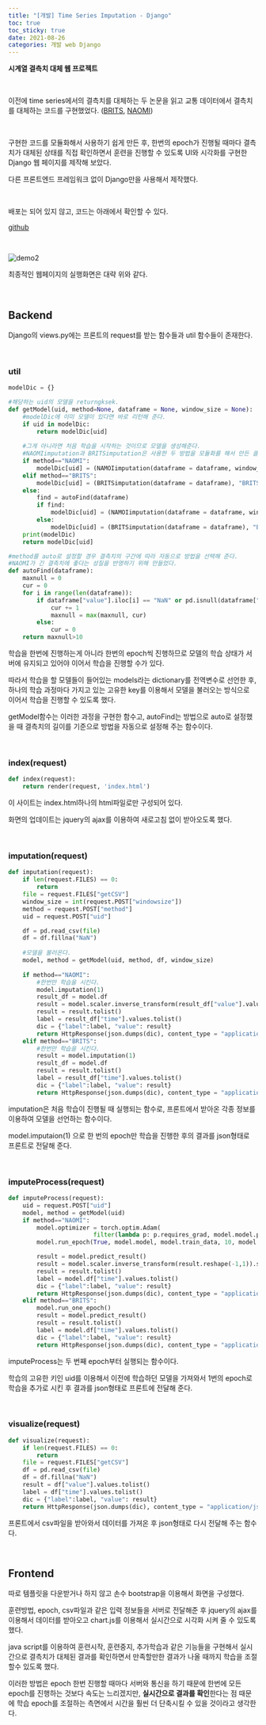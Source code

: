 ```yaml
---
title: "[개발] Time Series Imputation - Django"
toc: true
toc_sticky: true
date: 2021-08-26
categories: 개발 web Django
---
```


**시계열 결측치 대체 웹 프로젝트**

&nbsp;

이전에 time series에서의 결측치를 대체하는 두 논문을 읽고 교통 데이터에서 결측치를 대체하는 코드를 구현했었다.  ([BRITS](https://doheon.github.io/%EC%BD%94%EB%93%9C%EA%B5%AC%ED%98%84/time-series/ci-1.brits-post/), [NAOMI](https://doheon.github.io/%EC%BD%94%EB%93%9C%EA%B5%AC%ED%98%84/time-series/ci-2.naomi-post/))

&nbsp;

구현한 코드를 모듈화해서 사용하기 쉽게 만든 후, 한번의 epoch가 진행될 때마다 결측치가 대체된 상태를 직접 확인하면서 훈련을 진행할 수 있도록 UI와 시각화를 구현한 Django 웹 페이지를 제작해 보았다.

다른 프론트엔드 프레임워크 없이 Django만을 사용해서 제작했다.

&nbsp;

배포는 되어 있지 않고, 코드는 아래에서 확인할 수 있다.

[github](https://github.com/Doheon/ImputationDjango)

&nbsp;



![demo2](/assets/images/2021-08-26-dev-ImputationDjango.assets/demo2.gif)

최종적인 웹페이지의 실행화면은 대략 위와 같다.

&nbsp;



## Backend

Django의 views.py에는 프론트의 request를 받는 함수들과 util 함수들이 존재한다.

&nbsp;

### util

```python
modelDic = {}

#해당하는 uid의 모델을 returngksek.
def getModel(uid, method=None, dataframe = None, window_size = None):
    #modelDic에 이미 모델이 있다면 바로 리턴해 준다.
    if uid in modelDic:
        return modelDic[uid]
	
    #그게 아니라면 처음 학습을 시작하는 것이므로 모델을 생성해준다.
    #NAOMIimputation과 BRITSimputation은 사용한 두 방법을 모듈화를 해서 만든 클래스로, 다른 파일에서 선언한 후 import했다.
    if method=="NAOMI":
        modelDic[uid] = (NAMOIimputation(dataframe = dataframe, window_size=window_size), "NAOMI")
    elif method=="BRITS":
        modelDic[uid] = (BRITSimputation(dataframe = dataframe), "BRITS")
    else:
        find = autoFind(dataframe)
        if find:
            modelDic[uid] = (NAMOIimputation(dataframe = dataframe, window_size=len(dataframe)//10), "NAOMI")
        else:
            modelDic[uid] = (BRITSimputation(dataframe = dataframe), "BRITS")
    print(modelDic)
    return modelDic[uid]

#method를 auto로 설정할 경우 결측치의 구간에 따라 자동으로 방법을 선택해 준다.
#NAOMI가 긴 결측치에 좋다는 성질을 반영하기 위해 만들었다.
def autoFind(dataframe):
    maxnull = 0
    cur = 0
    for i in range(len(dataframe)):
        if dataframe["value"].iloc[i] == "NaN" or pd.isnull(dataframe["value"].iloc[i]):
            cur += 1
            maxnull = max(maxnull, cur)
        else:
            cur = 0
    return maxnull>10
```

학습을 한번에 진행하는게 아니라 한번의 epoch씩 진행하므로 모델의 학습 상태가 서버에 유지되고 있어야 이어서 학습을 진행할 수가 있다. 

따라서 학습을 할 모델들이 들어있는 models라는 dictionary를 전역변수로 선언한 후, 하나의 학습 과정마다 가지고 있는 고유한 key를 이용해서 모델을 불러오는 방식으로 이어서 학습을 진행할 수 있도록 했다.

getModel함수는 이러한 과정을 구현한 함수고, autoFind는 방법으로 auto로 설정했을 때 결측치의 길이를 기준으로 방법을 자동으로 설정해 주는 함수이다.

&nbsp;



### index(request)

```python
def index(request):
    return render(request, 'index.html')
```

이 사이트는 index.html하나의 html파일로만 구성되어 있다.

화면의 업데이트는  jquery의 ajax를 이용하여 새로고침 없이 받아오도록 했다.

&nbsp;



### imputation(request)

```python
def imputation(request):
    if len(request.FILES) == 0:
        return
    file = request.FILES["getCSV"]
    window_size = int(request.POST["windowsize"])
    method = request.POST["method"]
    uid = request.POST["uid"]

    df = pd.read_csv(file)
    df = df.fillna("NaN")
	
    #모델을 불러온다.
    model, method = getModel(uid, method, df, window_size)
    
    if method=="NAOMI":
        #한번만 학습을 시킨다.
        model.imputation(1)
        result_df = model.df
        result = model.scaler.inverse_transform(result_df["value"].values.reshape(-1,1)).squeeze()
        result = result.tolist()
        label = result_df["time"].values.tolist()
        dic = {"label":label, "value": result}
        return HttpResponse(json.dumps(dic), content_type = "application/json")
    elif method=="BRITS":
        #한번만 학습을 시킨다.
        result = model.imputation(1)
        result_df = model.df 
        result = result.tolist()
        label = result_df["time"].values.tolist()
        dic = {"label":label, "value": result}
        return HttpResponse(json.dumps(dic), content_type = "application/json")
```

imputation은 처음 학습이 진행될 때 실행되는 함수로, 프론트에서 받아온 각종 정보를 이용하여 모델을 선언하는 함수이다.

model.imputaion(1) 으로 한 번의 epoch만 학습을 진행한 후의 결과를 json형태로 프론트로 전달해 준다.

&nbsp;



### imputeProcess(request)

```python
def imputeProcess(request):
    uid = request.POST["uid"]
    model, method = getModel(uid)
    if method=="NAOMI":
        model.optimizer = torch.optim.Adam(
                        filter(lambda p: p.requires_grad, model.model.parameters()), lr=7e-4)
        model.run_epoch(True, model.model, model.train_data, 10, model.optimizer, batch_size = 64, teacher_forcing=True)

        result = model.predict_result()
        result = model.scaler.inverse_transform(result.reshape(-1,1)).squeeze()
        result = result.tolist()
        label = model.df["time"].values.tolist()
        dic = {"label":label, "value": result}
        return HttpResponse(json.dumps(dic), content_type = "application/json")
    elif method=="BRITS":
        model.run_one_epoch()
        result = model.predict_result()
        result = result.tolist()
        label = model.df["time"].values.tolist()
        dic = {"label":label, "value": result}
        return HttpResponse(json.dumps(dic), content_type = "application/json")
```

imputeProcess는 두 번째 epoch부터 실행되는 함수이다.

학습의 고유한 키인 uid를 이용해서 이전에 학습하던 모델을 가져와서 1번의 epoch로 학습을 추가로 시킨 후 결과를 json형태로 프론트에 전달해 준다.

&nbsp;



### visualize(request)

```python
def visualize(request):
    if len(request.FILES) == 0:
        return
    file = request.FILES["getCSV"]
    df = pd.read_csv(file)
    df = df.fillna("NaN")
    result = df["value"].values.tolist()
    label = df["time"].values.tolist()
    dic = {"label":label, "value": result}
    return HttpResponse(json.dumps(dic), content_type = "application/json")
```

프론트에서 csv파일을 받아와서 데이터를 가져온 후 json형태로 다시 전달해 주는 함수다.

&nbsp;



## Frontend

따로 템플릿을 다운받거나 하지 않고 손수 bootstrap을 이용해서 화면을 구성했다.

훈련방법, epoch, csv파일과 같은 입력 정보들을 서버로 전달해준 후  jquery의 ajax를 이용해서 데이터를 받아오고 chart.js를 이용해서 실시간으로 시각화 시켜 줄 수 있도록 했다.

 java script를 이용하여 훈련시작, 훈련중지, 추가학습과 같은 기능들을 구현해서 실시간으로 결측치가 대체된 결과를 확인하면서 만족할만한 결과가 나올 때까지 학습을 조절 할수 있도록 했다.

이러한 방법은 epoch 한번 진행할 때마다 서버와 통신을 하기 때문에 한번에 모든 epoch를 진행하는 것보다 속도는 느리겠지만, **실시간으로 결과를 확인**한다는 점 때문에 학습 epoch를 조절하는 측면에서 시간을 훨씬 더 단축시킬 수 있을 것이라고 생각한다.




